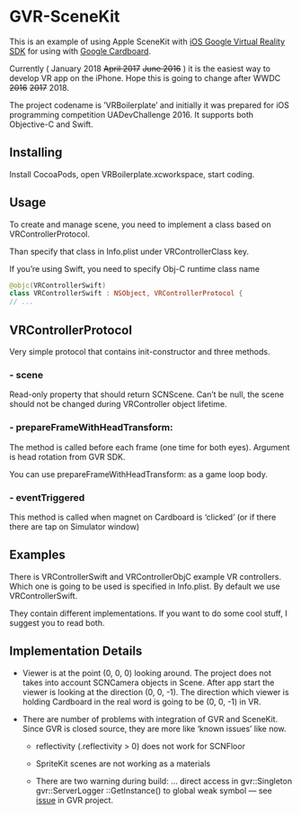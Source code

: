 


# GVR-SceneKit

This is an example of using Apple SceneKit with [iOS Google Virtual Reality SDK](https://github.com/googlevr/gvr-ios-sdk) for using with [Google Cardboard](https://vr.google.com/cardboard/).

Currently ( January 2018 <strike>April 2017</strike> <strike>June 2016</strike> ) it is the easiest way to develop VR app on the iPhone. Hope this is going to change after WWDC <strike>2016</strike> <strike>2017</strike> 2018.

The project codename is ’VRBoilerplate’ and initially it was prepared for iOS programming competition UADevChallenge 2016. It supports  both Objective-C and Swift.


## Installing 

Install CocoaPods, open VRBoilerplate.xcworkspace, start coding. 


## Usage 

To create and manage scene, you need to implement a class based on VRControllerProtocol.

Than specify that class in Info.plist under VRControllerClass key. 

If you’re using Swift, you need to specify Obj-C runtime class name

```swift 
@objc(VRControllerSwift)
class VRControllerSwift : NSObject, VRControllerProtocol {
// ...
```


## VRControllerProtocol 

Very simple protocol that contains init-constructor and three methods. 

### - scene 

Read-only property that should return SCNScene. Can’t be null, the scene should not be changed during VRController object lifetime. 

### - prepareFrameWithHeadTransform:

The method is called before each frame (one time for both eyes). Argument is head rotation from GVR SDK. 

You can use prepareFrameWithHeadTransform: as a game loop body.

### - eventTriggered

This method is called when magnet on Cardboard is ‘clicked’ (or if there there are tap on Simulator window) 


## Examples

There is VRControllerSwift and VRControllerObjC example VR controllers. Which one is going to be used is specified in Info.plist. By default we use VRControllerSwift. 

They contain different implementations. If you want to do some cool stuff, I suggest you to read both.


## Implementation Details 

- Viewer is at the point (0, 0, 0) looking around. The project does not takes into account SCNCamera objects in Scene. After app start the viewer is looking at the direction (0, 0, -1). The direction which viewer is holding Cardboard in the real word is going to be (0, 0, -1) in VR. 

- There are number of problems with integration of GVR and SceneKit. Since GVR is closed source, they are more like ‘known issues’ like now. 

	- reflectivity (.reflectivity > 0) does not work for SCNFloor 
	
	- SpriteKit scenes are not working as a materials 
	
	- There are two warning during build: … direct access in gvr::Singleton gvr::ServerLogger ::GetInstance() to global weak symbol — see [issue](https://github.com/googlevr/gvr-ios-sdk/issues/22) in GVR project. 




